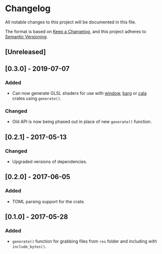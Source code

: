 # Changelog
All notable changes to this project will be documented in this file.

The format is based on [Keep a Changelog](https://keepachangelog.com/en/1.0.0/),
and this project adheres to [Semantic Versioning](https://code.plopgrizzly.com/semver/).

## [Unreleased]

## [0.3.0] - 2019-07-07
### Added
- Can now generate GLSL shaders for use with [window](https://crates.io/crates/window), [barg](https://crates.io/crates/barg) or [cala](https://crates.io/crates/cala) crates using `generate()`.

### Changed
- Old API is now being phased out in place of new `generate()` function.

## [0.2.1] - 2017-05-13
### Changed
- Upgraded versions of dependencies.

## [0.2.0] - 2017-06-05
### Added
- TOML parsing support for the crate.

## [0.1.0] - 2017-05-28
### Added
- `generate()` function for grabbing files from `res` folder and including with `include_bytes()`.
